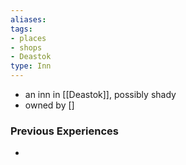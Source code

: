 ```yaml
---
aliases: 
tags: 
- places
- shops
- Deastok
type: Inn
---
```


- an inn in [[Deastok]], possibly shady
- owned by []

### Previous Experiences
-  

